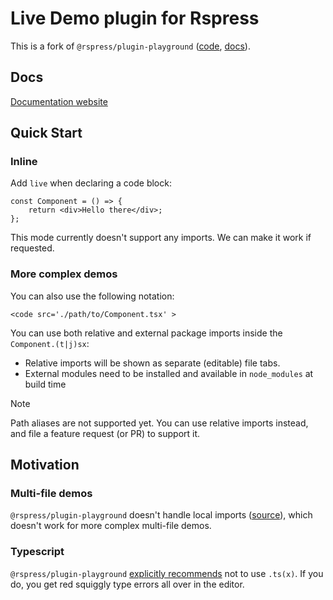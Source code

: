 # Live Demo plugin for Rspress

This is a fork of `@rspress/plugin-playground` ([code](https://github.com/web-infra-dev/rspress/tree/main/packages/plugin-playground), [docs](https://rspress.dev/plugin/official-plugins/playground)).

## Docs

[Documentation website](https://live-demo.pages.dev)

## Quick Start

### Inline

Add `live` when declaring a code block:

```tsx live
const Component = () => {
	return <div>Hello there</div>;
};
```

This mode currently doesn't support any imports. We can make it work if requested.

### More complex demos

You can also use the following notation:

```tsx
<code src='./path/to/Component.tsx' >
```

You can use both relative and external package imports inside the `Component.(t|j)sx`:

- Relative imports will be shown as separate (editable) file tabs.
- External modules need to be installed and available in `node_modules` at build time

> [!NOTE]
> Path aliases are not supported yet. You can use relative imports instead, and file a feature request (or PR) to support it.

## Motivation

### Multi-file demos

`@rspress/plugin-playground` doesn't handle local imports ([source](https://github.com/web-infra-dev/rspress/blob/main/packages/plugin-playground/src/cli/utils.ts#L16)), which doesn't work for more complex multi-file demos.

### Typescript

`@rspress/plugin-playground` [explicitly recommends](https://rspress.dev/plugin/official-plugins/playground#internal-components) not to use `.ts(x)`. If you do, you get red squiggly type errors all over in the editor.
